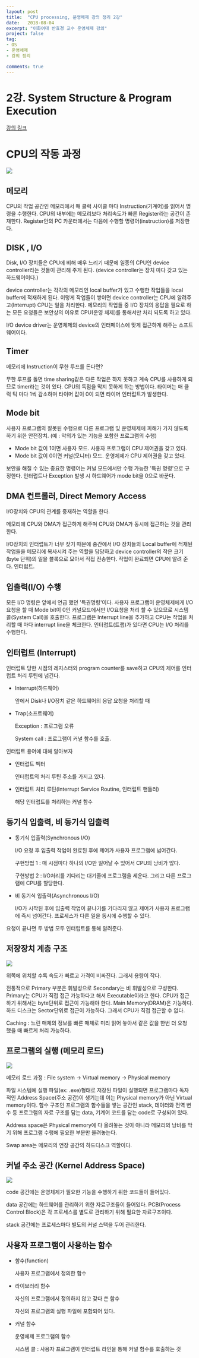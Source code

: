 ```yaml
---
layout: post
title:  "CPU processing, 운영체제 강의 정리 2강"
date:   2018-08-04
excerpt: "이화여대 반효경 교수 운영체제 강의"
project: false
tag:
- OS
- 운영체제
- 강의 정리

comments: true
---
```

# 2강. System Structure & Program Execution

[강의 링크](https://core.ewha.ac.kr/publicview/C0101020140314151238067290?vmode=f)

# CPU의 작동 과정

![](https://drive.google.com/open?id=1QHnvPfzePH92zakD96Lm0rnr9h8sItE9)

## 메모리

CPU의 작업 공간인 메모리에서 매 클럭 사이클 마다 Instruction(기계어)를 읽어서 명령을 수행한다. CPU의 내부에는  메모리보다 처리속도가 빠른 Register라는 공간이 존재한다. Register안의 PC 카운터에서는 다음에 수행할 명령어(instruction)를 저장한다.

## DISK , I/O

Disk, I/O 장치들은 CPU에 비해 매우 느리기 때문에 일종의 CPU인 device controller라는 것들이 관리해 주게 된다. (device controller는 장치 마다 갖고 있는 하드웨어이다.)

device controller는 각각의 메모리인 local buffer가 있고 수행한 작업들을 local buffer에 적재하게 된다. 이렇게 작업들이 쌓이면 device controller는 CPU에 알려주고(Interrupt) CPU는 일을 처리한다. 메모리의 작업들 중 I/O 장치의 응답을 필요로 하는 모든 요청들은 보안상의 이유로 CPU(운영 체제)를 통해서만 처리 되도록 하고 있다.

I/O device driver는 운영체제의 device의 인터페이스에 맞게 접근하게 해주는 소프트웨어이다.

## Timer

메모리에 Instruction이 무한 루프를 돈다면?

무한 루프를 돌면 time sharing같은 다른 작업은 하지 못하고 계속 CPU를 사용하게 되므로 timer라는 것이 있다. CPU의 독점을 막지 못하게 하는 방법이다. 타이머는 매 클럭 틱 마다 1씩 감소하며 타이머 값이 0이 되면 타이머 인터럽트가 발생한다.

## Mode bit

사용자 프로그램의 잘못된 수행으로 다른 프로그램 및 운영체제에 피해가 가지 않도록 하기 위한 안전장치. (예 : 악의가 있는 기능을 포함한 프로그램의 수행)

- Mode bit 값이 1이면 사용자 모드. 사용자 프로그램이 CPU 제어권을 갖고 있다.
- Mode bit 값이 0이면 커널(모니터) 모드. 운영체제가 CPU 제어권을 갖고 있다.

보안을 해칠 수 있는 중요한 명령어는 커널 모드에서만 수행 가능한 '특권 명령'으로 규정한다. 인터럽트나 Exception 발생 시 하드웨어가 mode bit을 0으로 바꾼다.

## DMA 컨트롤러, Direct Memory Access

I/O장치와 CPU의 관계를 중재하는 역할을 한다.

메모리에 CPU와 DMA가 접근하게 해주며 CPU와 DMA가 동시에 접근하는 것을 관리한다.

I/O장치의 인터럽트가 너무 잦기 때문에 중간에서 I/O 장치들의 Local buffer에 적재된 작업들을 메모리에 복사시켜 주는 역할을 담당하고 device controller의 작은 크기(byte 단위)의 일을 블록으로 모아서 직접 전송한다. 작업이 완료되면 CPU에 알려 준다. 인터럽트.

## 입출력(I/O) 수행

모든 I/O 명령은 앞에서 언급 했던 '특권명령'이다. 사용자 프로그램이 운영체제에게 I/O 요청을 할 때 Mode bit이 0인 커널모드에서만 I/O요청을 처리 할 수 있으므로 시스템 콜(System Call)을 호출한다. 프로그램은 Interrupt line을 추가하고 CPU는 작업을 처리할 때 마다 interrupt line을 체크한다. 인터럽트(트랩)가 있다면 CPU는 I/O 처리를 수행한다.

## 인터럽트 (Interrupt)

인터럽트 당한 시점의 레지스터와 program counter를 save하고 CPU의 제어를 인터럽트 처리 루틴에 넘긴다.

- Interrupt(하드웨어)

  앞에서 Disk나 I/O장치 같은 하드웨어의 응답 요청을 처리할 때

- Trap(소프트웨어)

  Exception : 프로그램 오류

  System call : 프로그램이 커널 함수를 호출.

인터럽트 용어에 대해 알아보자

- 인터럽트 벡터

  인터럽트의 처리 루틴 주소를 가지고 있다.

- 인터럽트 처리 루틴(Interrupt Service Routine, 인터럽트 핸들러)

  해당 인터럽트를 처리하는 커널 함수

## 동기식 입출력, 비 동기식 입출력

- 동기식 입출력(Synchronous I/O)

  I/O 요청 후 입출력 작업이 완료된 후에 제어가 사용자 프로그램에 넘어간다.

  구현방법 1 : 매 시점마다 하나의 I/O만 일어날 수 있어서 CPU의 낭비가 많다.

  구현방법 2 : I/O처리를 기다리는 대기줄에 프로그램을 세운다. 그리고 다른 프로그램에 CPU를 할당한다.

- 비 동기식 입출력(Asynchronous I/O)

  I/O가 시작된 후에 입출력 작업이 끝나기를 기다리지 않고 제어가 사용자 프로그램에 즉시 넘어간다. 프로세스가 다른 일을 동시에 수행할 수 있다.

요청이 끝나면 두 방법 모두 인터럽트를 통해 알려준다.

## 저장장치 계층 구조

![](https://drive.google.com/open?id=1r6vrBY6guEqU_Xjc1TK6CFt74zvmR508)

위쪽에 위치할 수록 속도가 빠르고 가격이 비싸진다. 그래서 용량이 작다.

전통적으로 Primary 부분은 휘발성으로 Secondary는 비 휘발성으로 구성한다. Primary는 CPU가 직접 접근 가능하다고 해서 Executable이라고 한다. CPU가 접근하기 위해서는 byte단위로 접근이 가능해야 한다. Main Memory(DRAM)은 가능하다. 하드 디스크는 Sector단위로 접근이 가능하다. 그래서 CPU가 직접 접근할 수 없다.

Caching : 느린 매체의 정보를 빠른 매체로 미리 읽어 놓아서 같은 값을 한번 더 요청 했을 때 빠르게 처리 가능하다.

## 프로그램의 실행 (메모리 로드)

![](https://drive.google.com/open?id=1nuuLQaiYlz4fF6lcDajcHcuWNX4fyceX)

메모리 로드 과정 : File system → Virtual memory → Physical memory

파일 시스템에 실행 파일(ex: .exe)형태로 저장된 파일이 실행되면 프로그램마다 독자적인 Address Space(주소 공간)이 생기는데 이는 Physical memory가 아닌 Virtual memory이다. 함수 구조인 프로그램의 함수들을 쌓는 공간인 stack, 데이터와 전역 변수 등 프로그램의 자료 구조를 담는 data, 기계어 코드를 담는 code로 구성되어 있다.

Address space은 Physical memory에 다 올려놓는 것이 아니라 메모리의 낭비를 막기 위해 프로그램 수행에 필요한 부분만 올려놓는다.

Swap area는 메모리의 연장 공간의 하드디스크 역할이다.

## 커널 주소 공간 (Kernel Address Space)

![](https://drive.google.com/open?id=18VR5lh9TY0Mx2C57WXgUMxl4Mc1ZqoKV)

code 공간에는 운영체제가 필요한 기능을 수행하기 위한 코드들이 들어있다.

data 공간에는 하드웨어를 관리하기 위한 자료구조들이 들어있다. PCB(Process Control Block)은 각 프로세스를  별도로 관리하기 위해 필요한 자료구조이다.

stack 공간에는 프로세스마다 별도의 커널 스택을 두어 관리한다.

## 사용자 프로그램이 사용하는 함수

- 함수(function)

  사용자 프로그램에서 정의한 함수

- 라이브러리 함수

  자신의 프로그램에서 정의하지 않고 갖다 쓴 함수

  자신의 프로그램의 실행 파일에 포함되어 있다.

- 커널 함수

  운영체제 프로그램의 함수

  시스템 콜 : 사용자 프로그램이 인터럽트 라인을 통해 커널 함수를 호출하는 것
